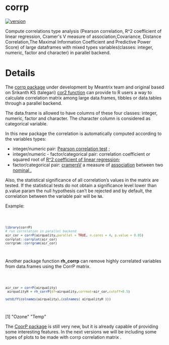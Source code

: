 # corrp

<!-- badges: start -->

[![version](https://img.shields.io/badge/version-0.1.1-green.svg)](https://semver.org)
<!-- badges: end -->

Compute correlations type analysis (Pearson correlation, R^2 coefficient of linear regression,
Cramer's V measure of association,Covariance, Distance Correlation,The Maximal Information Coefficient and Predictive Power Score) of large dataframes with mixed types variables(classes: integer, numeric, factor and character) in parallel backend.

# Details

The [corrp package](https://github.com/meantrix/corrP) under development by Meantrix team and original based on Srikanth KS (talegari) [cor2 function](https://github.com/talegari/sidekicks/) can provide to R users a way to calculate correlation matrix among large data.frames, tibbles or data.tables through a parallel backend.

The data.frame is allowed to have columns of these four classes: integer, numeric, factor and character. The character column is considered as categorical variable.

In this new package the correlation is automatically computed according to the variables types: 

- integer/numeric pair: [Pearson correlation test](https://en.wikipedia.org/wiki/Pearson_correlation_coefficient) ;
- integer/numeric - factor/categorical pair: correlation coefficient or squared root of [R^2 coefficient of linear regression](https://en.wikipedia.org/wiki/Coefficient_of_determination);
- factor/categorical pair: [cramersV](https://en.wikipedia.org/wiki/Cramér's_V) a measure of [association](https://en.wikipedia.org/wiki/Association_(statistics)) between two [nominal .](https://en.wikipedia.org/wiki/Nominal_data#Nominal_scale)

Also, the statistical significance of all correlation’s values in the matrix are tested.  If the statistical tests do not obtain a significance level lower than p.value param the null hypothesis can’t be rejected and by default, the correlation between the variable pair will be `NA`.

Example:

<code>

```R
library(corrP)
# run correlation in parallel backend
air_cor = corrP(airquality,parallel = TRUE, n.cores = 4, p.value = 0.05)
corrplot::corrplot(air_cor)
corrgram::corrgram(air_cor)
```

</code>



Another package function  **rh_corrp** can remove highly correlated variables from data.frames using the CorrP matrix.

<code>

```R
air_cor = corrP(airquality)
 airqualityH = rh_corrP(df=airquality,corrmat=air_cor,cutoff=0.5)

setdiff(colnames(airquality),(colnames( airqualityH )))
```

</code>

[1] "Ozone" "Temp" 



The [CoorP package](https://github.com/meantrix/corrP) is still very new, but it is already capable of providing some interesting features. In the next versions we will be including some types of plots to be made with  corrp  correlation matrix .







